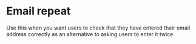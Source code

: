 # Email repeat

Use this when you want users to check that they have entered their email address correctly as an alternative to asking users to enter it twice.
